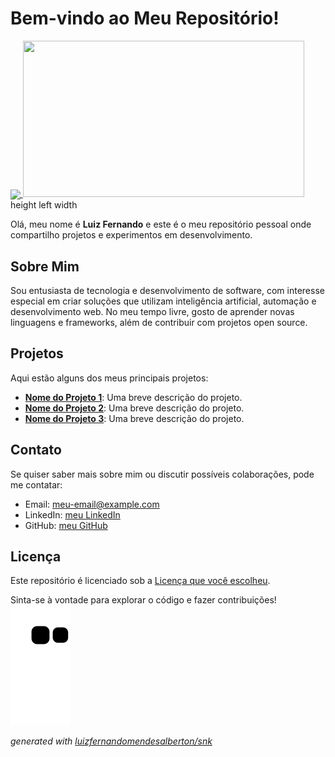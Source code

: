 
# Bem-vindo ao Meu Repositório!

<div>
  <a href="https://github.com/luizfernandomendesalberton/github-readme-stats">
  <img height=200 align="center" src="https://github-readme-stats.vercel.app/api?username=luizfernandomendesalberton&theme=ambient_gradient&show_icons=true" />
</a>
<a href="https://github.com/luizfernandomendesalberton/convoychat">
  <img height=250px left= 450px width = 450px top = 200px  src="https://github-readme-stats.vercel.app/api/top-langs?username=luizfernandomendesalberton&theme=ambient_gradient&layout=compact&langs_count=8&card_width=320" />
</a>
</div>
height
left
width


Olá, meu nome é **Luiz Fernando** e este é o meu repositório pessoal onde compartilho projetos e experimentos em desenvolvimento.

## Sobre Mim

Sou entusiasta de tecnologia e desenvolvimento de software, com interesse especial em criar soluções que utilizam inteligência artificial, automação e desenvolvimento web. No meu tempo livre, gosto de aprender novas linguagens e frameworks, além de contribuir com projetos open source.

## Projetos

Aqui estão alguns dos meus principais projetos:

- **[Nome do Projeto 1](link-do-projeto-1)**: Uma breve descrição do projeto.
- **[Nome do Projeto 2](link-do-projeto-2)**: Uma breve descrição do projeto.
- **[Nome do Projeto 3](link-do-projeto-3)**: Uma breve descrição do projeto.

## Contato

Se quiser saber mais sobre mim ou discutir possíveis colaborações, pode me contatar:

- Email: [meu-email@example.com](mailto:luizfernandomendesalberton@gmail.com)
- LinkedIn: [meu LinkedIn](https://www.linkedin.com/in/luiz-fernando-mendes-alberton-4b1063178/)
- GitHub: [meu GitHub](https://github.com/luizfernandomendesalberton)

## Licença

Este repositório é licenciado sob a [Licença que você escolheu](link-da-licença). 

Sinta-se à vontade para explorar o código e fazer contribuições!
<picture>
  <source media="(prefers-color-scheme: dark)" srcset="https://raw.githubusercontent.com/luizfernandomendesalberton/luizfernandomendesalberton/output/github-contribution-grid-snake-dark.svg">
  <source media="(prefers-color-scheme: light)" srcset="https://raw.githubusercontent.com/luizfernandomendesalberton/luizfernandomendesalberton/output/github-contribution-grid-snake.svg">
  <img alt="github contribution grid snake animation" src="https://raw.githubusercontent.com/luizfernandomendesalberton/luizfernandomendesalberton/output/github-contribution-grid-snake.svg">
</picture>

_generated with [luizfernandomendesalberton/snk](https://github.com/luizfernandomendesalberton/snk)_
